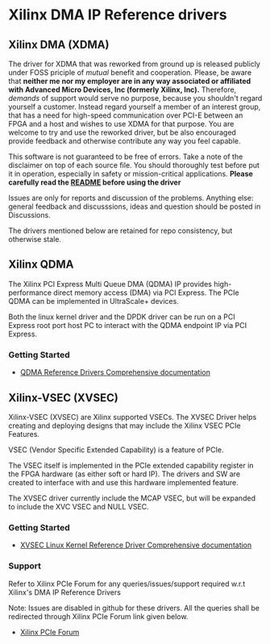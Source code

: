 # Xilinx DMA IP Reference drivers
## Xilinx DMA (XDMA)

The driver for XDMA that was reworked from ground up is released publicly under FOSS priciple of _mutual_ benefit and cooperation. Please, be aware that **neither me nor my employer are in any way associated or affiliated with Advanced Micro Devices, Inc (formerly Xilinx, Inc).** Therefore, *demands* of support would serve no purpose, because you shouldn't regard yourself a customer. Instead regard yourself a member of an interest group, that has a need for high-speed communication over PCI-E between an FPGA and a host and wishes to use XDMA for that purpose. You are welcome to try and use the reworked driver, but be also encouraged provide feedback and otherwise contribute any way you feel capable.

This software is not guaranteed to be free of errors. Take a note of the disclaimer on top of each source file. You should thoroughly test before put it in operation, especially in safety or mission-critical applications. **Please carefully read the [README](./XDMA/linux-kernel/readme.md) before using the driver**

Issues are only for reports and discussion of the problems. Anything else: general feedback and discusssions, ideas and question should be posted in Discussions.

The drivers mentioned below are retained for repo consistency, but otherwise stale.


## Xilinx QDMA

The Xilinx PCI Express Multi Queue DMA (QDMA) IP provides high-performance direct memory access (DMA) via PCI Express. The PCIe QDMA can be implemented in UltraScale+ devices.

Both the linux kernel driver and the DPDK driver can be run on a PCI Express root port host PC to interact with the QDMA endpoint IP via PCI Express.

### Getting Started

* [QDMA Reference Drivers Comprehensive documentation](https://xilinx.github.io/dma_ip_drivers/)

## Xilinx-VSEC (XVSEC)

Xilinx-VSEC (XVSEC) are Xilinx supported VSECs. The XVSEC Driver helps creating and deploying designs that may include the Xilinx VSEC PCIe Features.

VSEC (Vendor Specific Extended Capability) is a feature of PCIe.

The VSEC itself is implemented in the PCIe extended capability register in the FPGA hardware (as either soft or hard IP). The drivers and SW are created to interface with and use this hardware implemented feature.

The XVSEC driver currently include the MCAP VSEC, but will be expanded to include the XVC VSEC and NULL VSEC.

### Getting Started

* [XVSEC Linux Kernel Reference Driver Comprehensive documentation](https://xilinx.github.io/dma_ip_drivers/)

### Support

Refer to Xilinx PCIe Forum for any queries/issues/support required w.r.t Xilinx's DMA IP Reference Drivers

Note: Issues are disabled in github for these drivers. All the queries shall be redirected through Xilinx PCIe Forum link given below.

* [Xilinx PCIe Forum](https://forums.xilinx.com/t5/PCIe-and-CPM/bd-p/PCIe)